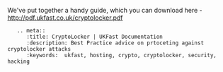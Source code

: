 We've put together a handy guide, which you can download here - http://pdf.ukfast.co.uk/cryptolocker.pdf 

```eval_rst
   .. meta::
      :title: CryptoLocker | UKFast Documentation
      :description: Best Practice advice on prtoceting against cryptolocker attacks
      :keywords:  ukfast, hosting, crypto, cryptolocker, security, hacking
